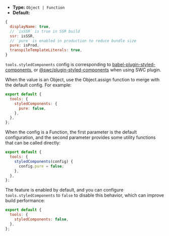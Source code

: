 - **Type:** `Object | Function`
- **Default:**

```js
{
  displayName: true,
  // `isSSR` is true in SSR build
  ssr: isSSR,
  // `pure` is enabled in production to reduce bundle size
  pure: isProd,
  transpileTemplateLiterals: true,
}
```

`tools.styledComponents` config is corresponding to [babel-plugin-styled-components](https://github.com/styled-components/babel-plugin-styled-components), or [@swc/plugin-styled-components](https://github.com/swc-project/plugins/tree/main/packages/styled-components) when using SWC plugin.

When the value is an Object, use the Object.assign function to merge with the default config. For example:

```js
export default {
  tools: {
    styledComponents: {
      pure: false,
    },
  },
};
```

When the config is a Function, the first parameter is the default configuration, and the second parameter provides some utility functions that can be called directly:

```js
export default {
  tools: {
    styledComponents(config) {
      config.pure = false;
    },
  },
};
```

The feature is enabled by default, and you can configure `tools.styledComponents` to `false` to disable this behavior, which can improve build performance:

```js
export default {
  tools: {
    styledComponents: false,
  },
};
```

